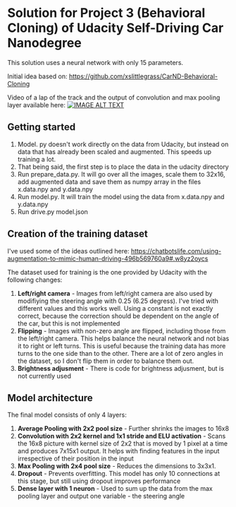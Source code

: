 # Solution for Project 3 (Behavioral Cloning) of Udacity Self-Driving Car Nanodegree

This solution uses a neural network with only 15 parameters.

Initial idea based on: https://github.com/xslittlegrass/CarND-Behavioral-Cloning

Video of a lap of the track and the output of convolution and max pooling layer available here:
[![IMAGE ALT TEXT](http://img.youtube.com/vi/nkDNLf9ioRg/0.jpg)](https://youtu.be/nkDNLf9ioRg "CarND Behaviour cloning with just 15 params ")

## Getting started
1. Model. py doesn't work directly on the data from Udacity, but instead on data that has already been scaled and augmented. This speeds up training a lot.
2. That being said, the first step is to place the data in the udacity directory
3. Run prepare_data.py. It will go over all the images, scale them to 32x16, add augmented data and save them as numpy array in the files x.data.npy and y.data.npy
4. Run model.py. It will train the model using the data from x.data.npy and y.data.npy
5. Run drive.py model.json

## Creation of the training dataset 

I've used some of the ideas outlined here: https://chatbotslife.com/using-augmentation-to-mimic-human-driving-496b569760a9#.w8yz2oycs

The dataset used for training is the one provided by Udacity with the following changes:

1. **Left/right camera** - Images from left/right camera are also used by modifiying the steering angle with 0.25 (6.25 degress). I've tried with different values and this works well. Using a constant is not exactly correct, because the correction should be dependent on the angle of the car, but this is not implemented
2. **Flipping** - Images with non-zero angle are flipped, including those from the left/right camera. This helps balance the neural network and not bias it to right or left turns. This is useful because the training data has more turns to the one side than to the other. There are a lot of zero angles in the dataset, so I don't flip them in order to balance them out.
3. **Brightness adjusment** - There is code for brightness adjusment, but is not currently used

## Model architecture

The final model consists of only 4 layers:

1. **Average Pooling with 2x2 pool size** - Further shrinks the images to 16x8
2. **Convolution with 2x2 kernel and 1x1 stride and ELU activation** - Scans the 16x8 picture with kernel size of 2x2 that is moved by 1 pixel at a time and produces 7x15x1 output. It helps with finding features in the input irrespective of their position in the input
3. **Max Pooling with 2x4 pool size** - Reduces the dimensions to 3x3x1.
4. **Dropout** - Prevents overfitting. This model has only 10 connections at this stage, but still using dropout improves performance 
5. **Dense layer with 1 neuron** - Used to sum up the data from the max pooling layer and output one variable - the steering angle
